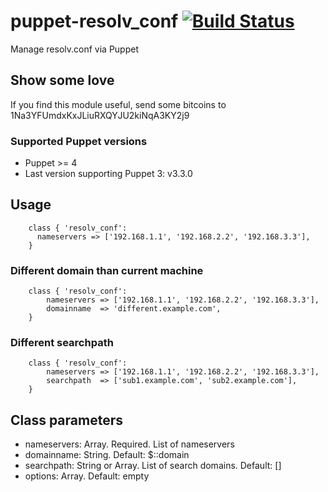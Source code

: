# puppet-resolv_conf [![Build Status](https://secure.travis-ci.org/saz/puppet-resolv_conf.png)](http://travis-ci.org/saz/puppet-resolv_conf)

Manage resolv.conf via Puppet

## Show some love
If you find this module useful, send some bitcoins to 1Na3YFUmdxKxJLiuRXQYJU2kiNqA3KY2j9

### Supported Puppet versions
* Puppet >= 4
* Last version supporting Puppet 3: v3.3.0

## Usage

```
    class { 'resolv_conf':
      nameservers => ['192.168.1.1', '192.168.2.2', '192.168.3.3'],
    }
```

### Different domain than current machine

```puppet
    class { 'resolv_conf':
        nameservers => ['192.168.1.1', '192.168.2.2', '192.168.3.3'],
        domainname  => 'different.example.com',
    }
```

### Different searchpath

```puppet
    class { 'resolv_conf':
        nameservers => ['192.168.1.1', '192.168.2.2', '192.168.3.3'],
        searchpath  => ['sub1.example.com', 'sub2.example.com'],
    }
```

## Class parameters
* nameservers: Array. Required. List of nameservers
* domainname: String. Default: $::domain
* searchpath: String or Array. List of search domains. Default: []
* options: Array. Default: empty
